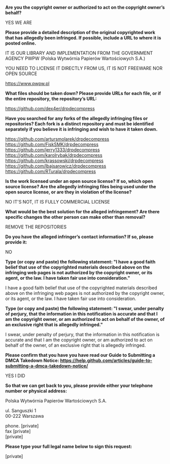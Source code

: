 **Are you the copyright owner or authorized to act on the copyright owner’s behalf?**

YES WE ARE

**Please provide a detailed description of the original copyrighted work that has allegedly been infringed. If possible, include a URL to where it is posted online.**

IT IS OUR LIBRARY AND IMPLEMENTATION FROM THE GOVERNMENT AGENCY PWPW (Polska Wytwórnia Papierów Wartościowych S.A.)

YOU NEED TO LICENSE IT DIRECTLY FROM US, IT IS NOT FREEWARE NOR OPEN SOURCE

https://www.pwpw.pl

**What files should be taken down? Please provide URLs for each file, or if the entire repository, the repository’s URL:**

https://github.com/dex4er/drpdecompress

**Have you searched for any forks of the allegedly infringing files or repositories? Each fork is a distinct repository and must be identified separately if you believe it is infringing and wish to have it taken down.**

https://github.com/artursmolarek/drpdecompress  
https://github.com/FiskSMK/drpdecompress  
https://github.com/jerry1333/drpdecompress  
https://github.com/karolrybak/drpdecompress  
https://github.com/krassowski/drpdecompress  
https://github.com/lbajsarowicz/drpdecompress  
https://github.com/RTurala/drpdecompress

**Is the work licensed under an open source license? If so, which open source license? Are the allegedly infringing files being used under the open source license, or are they in violation of the license?**

NO IT'S NOT, IT IS FULLY COMMERCIAL LICENSE

**What would be the best solution for the alleged infringement? Are there specific changes the other person can make other than removal?**

REMOVE THE REPOSITORIES

**Do you have the alleged infringer’s contact information? If so, please provide it:**

NO

**Type (or copy and paste) the following statement: "I have a good faith belief that use of the copyrighted materials described above on the infringing web pages is not authorized by the copyright owner, or its agent, or the law. I have taken fair use into consideration."**

I have a good faith belief that use of the copyrighted materials described above on the infringing web pages is not authorized by the copyright owner, or its agent, or the law. I have taken fair use into consideration.

**Type (or copy and paste) the following statement: "I swear, under penalty of perjury, that the information in this notification is accurate and that I am the copyright owner, or am authorized to act on behalf of the owner, of an exclusive right that is allegedly infringed."**

I swear, under penalty of perjury, that the information in this notification is accurate and that I am the copyright owner, or am authorized to act on behalf of the owner, of an exclusive right that is allegedly infringed.

**Please confirm that you have you have read our Guide to Submitting a DMCA Takedown Notice: https://help.github.com/articles/guide-to-submitting-a-dmca-takedown-notice/**

YES I DID

**So that we can get back to you, please provide either your telephone number or physical address:**

Polska Wytwórnia Papierów Wartościowych S.A.

ul. Sanguszki 1  
00-222 Warszawa

phone. [private]  
fax [private]  
[private]

**Please type your full legal name below to sign this request:**

[private]

